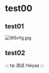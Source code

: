 # test00

## test01

![W5vYg.jpg](https://s1.328888.xyz/2022/06/04/W5vYg.jpg)

## test02

::: tip 测试
    Haiyaa
:::

